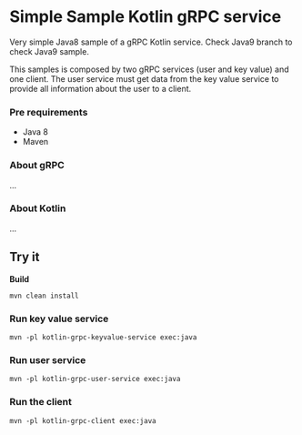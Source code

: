 # Simple Sample Kotlin gRPC service

Very simple Java8 sample of a gRPC Kotlin service.
Check Java9 branch to check Java9 sample.

This samples is composed by two gRPC services (user and key value) and one client.
The user service must get data from the key value service to provide all information about the user to a client.



### Pre requirements
* Java 8
* Maven

### About gRPC
...

### About Kotlin
...

## Try it


**Build**
```
mvn clean install
```
### Run key value service
```
mvn -pl kotlin-grpc-keyvalue-service exec:java
```
### Run user service
```
mvn -pl kotlin-grpc-user-service exec:java
```
### Run the client
```
mvn -pl kotlin-grpc-client exec:java
```
